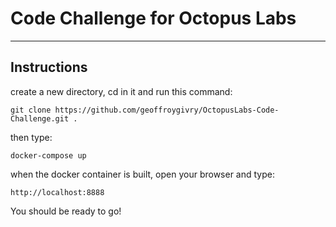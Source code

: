 # Code Challenge for Octopus Labs
-----

## Instructions
create a new directory, cd in it 
and run this command:
```
git clone https://github.com/geoffroygivry/OctopusLabs-Code-Challenge.git .
```
then type:
```
docker-compose up
```
when the docker container is built, open your browser and type:
```
http://localhost:8888
```
You should be ready to go! 
